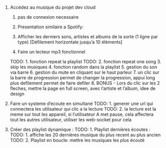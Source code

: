 1. Accédez au musique du projet dev cloud
    1. pas de connexion necessaire
    2. Presentation similaire a Spotify:
        
        
    3. Afficher les derniers sons, artistes et albums de la sorte (1 ligne par type) [Défilement horizontale jusqu’a 10 élèments]
        
        
    4. Faire un lecteur mp3 fonctionnel 
        
        
      TODO:  1. fonction repeat la playlist
      TODO:  2. fonction repeat one song
        3. skip les musiques
        4. fonction random dans la playlist
        5. gestion du son via barre
        6. gestion du mute en cliquant sur le haut parleur
        7. un clic sur la barre de progression permet de changer la progression, appui long plus defilement permet de faire defiler
        8. BONUS - Lors du clic sur les 2 fleches, mettre la page en full screen, avec l’artiste et l’album, idee de design
            
            
 2. Faire un systeme d’ecoute en simultané
 TODO:   1. generer une url qui connectera les utilisateur qui clic a la lecture
  TODO:  2. la lecture est la meme sur tout les appareil, si l’utilisateur A met pause, cela affectera tout les autres utilisateur, utiliser les web-socket pour cela
3. Créer des playlist dynamique :
   TODO: 1. Playlist dernières écoutes :
    TODO:    1. affiche les 20 dernières musique du plus recent au plus ancien
   TODO: 2. Playlist en boucle: mettre les musiques les plus écouté
